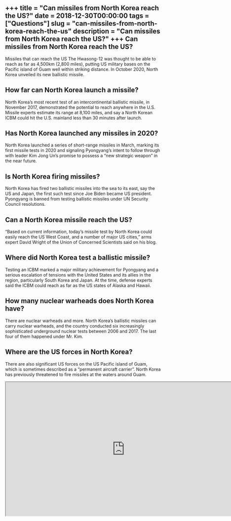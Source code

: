 +++
title = "Can missiles from North Korea reach the US?"
date = 2018-12-30T00:00:00
tags = ["Questions"]
slug = "can-missiles-from-north-korea-reach-the-us"
description = "Can missiles from North Korea reach the US?"
+++
Can missiles from North Korea reach the US?
-------------------------------------------

Missiles that can reach the US The Hwasong-12 was thought to be able to reach as far as 4,500km (2,800 miles), putting US military bases on the Pacific island of Guam well within striking distance. In October 2020, North Korea unveiled its new ballistic missile.

How far can North Korea launch a missile?
-----------------------------------------

North Korea’s most recent test of an intercontinental ballistic missile, in November 2017, demonstrated the potential to reach anywhere in the U.S. Missile experts estimate its range at 8,100 miles, and say a North Korean ICBM could hit the U.S. mainland less than 30 minutes after launch.

Has North Korea launched any missiles in 2020?
----------------------------------------------

North Korea launched a series of short-range missiles in March, marking its first missile tests in 2020 and signaling Pyongyang’s intent to follow through with leader Kim Jong Un’s promise to possess a “new strategic weapon” in the near future.

Is North Korea firing missiles?
-------------------------------

North Korea has fired two ballistic missiles into the sea to its east, say the US and Japan, the first such test since Joe Biden became US president. Pyongyang is banned from testing ballistic missiles under UN Security Council resolutions.

Can a North Korea missile reach the US?
---------------------------------------

“Based on current information, today’s missile test by North Korea could easily reach the US West Coast, and a number of major US cities,” arms expert David Wright of the Union of Concerned Scientists said on his blog.

Where did North Korea test a ballistic missile?
-----------------------------------------------

Testing an ICBM marked a major military achievement for Pyongyang and a serious escalation of tensions with the United States and its allies in the region, particularly South Korea and Japan. At the time, defense experts said the ICBM could reach as far as the US states of Alaska and Hawaii.

How many nuclear warheads does North Korea have?
------------------------------------------------

There are nuclear warheads and more. North Korea’s ballistic missiles can carry nuclear warheads, and the country conducted six increasingly sophisticated underground nuclear tests between 2006 and 2017. The last four of them happened under Mr. Kim.

Where are the US forces in North Korea?
---------------------------------------

There are also significant US forces on the US Pacific island of Guam, which is sometimes described as a “permanent aircraft carrier”. North Korea has previously threatened to fire missiles at the waters around Guam.

<iframe allow="accelerometer; autoplay; clipboard-write; encrypted-media; gyroscope; picture-in-picture" allowfullscreen="" class="__youtube_prefs__  epyt-is-override  no-lazyload" data-no-lazy="1" data-origheight="433" data-origwidth="770" data-skipgform_ajax_framebjll="" height="433" id="_ytid_36840" loading="lazy" src="https://www.youtube.com/embed/QoWABYMlhBs?enablejsapi=1&autoplay=0&cc_load_policy=0&cc_lang_pref=&iv_load_policy=1&loop=0&modestbranding=0&rel=1&fs=1&playsinline=0&autohide=2&theme=dark&color=red&controls=1&" title="YouTube player" width="770"></iframe>